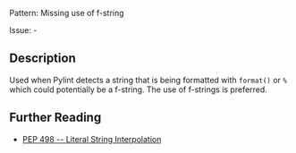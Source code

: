 Pattern: Missing use of f-string

Issue: -

## Description

Used when Pylint detects a string that is being formatted with `format()` or `%` which could potentially be a f-string. The use of f-strings is preferred.

## Further Reading

* [PEP 498 -- Literal String Interpolation](https://www.python.org/dev/peps/pep-0498/)
